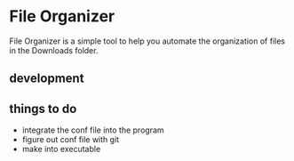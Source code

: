 # File Organizer

File Organizer is a simple tool to help you automate the organization of files in the Downloads folder.

## development
## things to do
- integrate the conf file into the program
- figure out conf file with git
- make into executable

